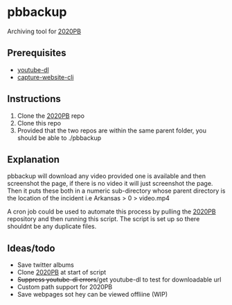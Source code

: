 # pbbackup
Archiving tool for [2020PB](https://github.com/2020PB/police-brutality)
## Prerequisites
- [youtube-dl](https://youtube-dl.org/)
- [capture-website-cli](https://github.com/sindresorhus/capture-website-cli)

## Instructions

1. Clone the [2020PB](https://github.com/2020PB/police-brutality) repo
2. Clone this repo
3. Provided that the two repos are within the same parent folder, you should be able to ./pbbackup

## Explanation
pbbackup will download any video provided one is available and  then screenshot the page, if there is no video it will just screenshot the page. Then it puts these both in a numeric sub-directory whose parent directory is the location of the incident i.e Arkansas > 0 > video.mp4

A cron job could be used to automate this process by pulling the [2020PB](https://github.com/2020PB/police-brutality) repository and then running this script. The script is set up so there shouldnt be any duplicate files.

## Ideas/todo

- Save twitter albums
- Clone [2020PB](https://github.com/2020PB/police-brutality) at start of script
- ~~Suppress youtube-dl errors~~/get youtube-dl to test for downloadable url
- Custom path support for 2020PB
- Save webpages sot hey can be viewed offliine (WIP)
